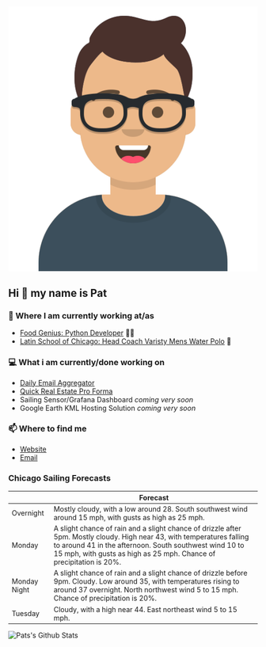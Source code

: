[![Social banner for p-j-falconer](https://raw.githubusercontent.com/P-J-FALCONER/P-J-FALCONER/master/assets/avataaars.svg)](https://patfalconer.com/)
## Hi :wave: my name is Pat

### 💼 Where I am currently working at/as
- [Food Genius: Python Developer](https://getfoodgenius.com/) 🍔🐍
- [Latin School of Chicago: Head Coach Varisty Mens Water Polo](https://www.latinschool.org/) 🤽


### 💻 What i am currently/done working on
 - [Daily Email Aggregator](https://github.com/P-J-FALCONER/dott_daily_mail)
 - [Quick Real Estate Pro Forma](https://github.com/P-J-FALCONER/henry)
 - Sailing Sensor/Grafana Dashboard *coming very soon*
 - Google Earth KML Hosting Solution *coming very soon*

### 📫 Where to find me
 - [Website](https://patfalconer.com/)
 - [Email](mailto:patrick.j.falconer@gmail.com)


### Chicago Sailing Forecasts
|   | Forecast  |
|---|---|
| Overnight | Mostly cloudy, with a low around 28. South southwest wind around 15 mph, with gusts as high as 25 mph. |
| Monday | A slight chance of rain and a slight chance of drizzle after 5pm. Mostly cloudy. High near 43, with temperatures falling to around 41 in the afternoon. South southwest wind 10 to 15 mph, with gusts as high as 25 mph. Chance of precipitation is 20%. |
| Monday Night | A slight chance of rain and a slight chance of drizzle before 9pm. Cloudy. Low around 35, with temperatures rising to around 37 overnight. North northwest wind 5 to 15 mph. Chance of precipitation is 20%. |
| Tuesday | Cloudy, with a high near 44. East northeast wind 5 to 15 mph. |

![Pats's Github Stats](https://github-readme-stats.vercel.app/api?username=p-j-falconer&show_icons=true&theme=radical)
